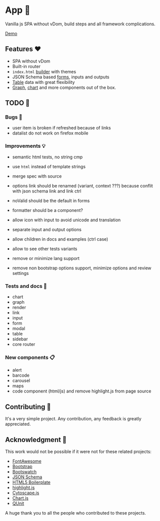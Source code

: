 # App 🚀
  Vanilla js SPA without vDom, build steps and all framework complications.

  [Demo](https://marcodpt.github.io/app/#/users)

## Features ❤️
 - SPA without vDom
 - Built-in router
 - `index.html` [builder](https://marcodpt.github.io/app/#/settings) with themes
 - JSON Schema based [forms](https://marcodpt.github.io/app/#/examples/form/4),
inputs and outputs
 - [Table](https://marcodpt.github.io/app/#/users) data with great flexibility
 - [Graph](https://marcodpt.github.io/app/#/examples/graph/0),
[chart](https://marcodpt.github.io/app/#/examples/chart/0) and more components out of the box.

## TODO 🔧

### Bugs 🐞
 - user item is broken if refreshed because of links
 - datalist do not work on firefox mobile

### Improvements 💡
 - semantic html tests, no string cmp
 - use `html` instead of template strings

 - merge spec with source

 - options link should be renamed (variant, context ???) because conflit with json schema link and link ctrl
 - noValid should be the default in forms
 - formatter should be a component?
 - allow icon with input to avoid unicode and translation
 - separate input and output options
 - allow children in docs and examples (ctrl case)
 - allow to see other tests variants
 - remove or minimize lang support
 - remove non bootstrap options support, minimize options and review settings

### Tests and docs 🧪
 - chart
 - graph
 - render
 - link
 - input
 - form
 - modal
 - table
 - sidebar
 - core router

### New components 📋
 - alert
 - barcode
 - carousel
 - maps
 - code component (html/js) and remove highlight.js from page source

## Contributing 🤝
It's a very simple project.
Any contribution, any feedback is greatly appreciated.

## Acknowledgment 🙏
This work would not be possible if it were not for these related projects:
 - [FontAwesome](https://fontawesome.com/)
 - [Bootstrap](https://getbootstrap.com/)
 - [Bootswatch](https://bootswatch.com/)
 - [JSON Schema](https://json-schema.org/)
 - [HTML5 Boilerplate](https://html5boilerplate.com/)
 - [highlight.js](https://highlightjs.org/)
 - [Cytoscape.js](https://js.cytoscape.org/)
 - [Chart.js](https://www.chartjs.org/)
 - [QUnit](https://qunitjs.com/)

A huge thank you to all the people who contributed to these projects.

